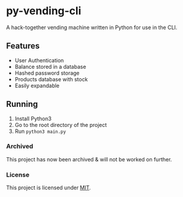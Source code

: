 # py-vending-cli
A hack-together vending machine written in Python for use in the CLI. 

## Features
- User Authentication
- Balance stored in a database
- Hashed password storage
- Products database with stock
- Easily expandable

## Running
1. Install Python3
2. Go to the root directory of the project
3. Run `python3 main.py`

### Archived
This project has now been archived & will not be worked on further.

### License
This project is licensed under [MIT](LICENSE).